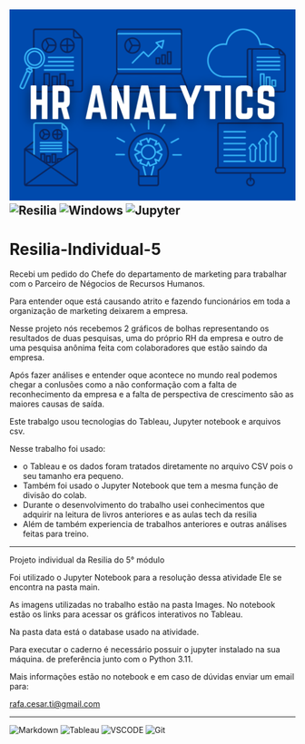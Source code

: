 ![HRA](./images/HRA.png)
![Resilia](https://img.shields.io/badge/Resilia-F7DF1E?style=for-the-badge ) ![Windows](https://img.shields.io/badge/Windows11_3-0078D6?style=for-the-badge&logo=windows&logoColor=white) ![Jupyter](https://img.shields.io/badge/Jupyter-orange?style=for-the-badge&)
---
# Resilia-Individual-5
Recebi um pedido do Chefe do departamento de marketing para trabalhar com o Parceiro de Négocios de Recursos Humanos.

Para entender oque está causando atrito e fazendo funcionários em toda a organização de marketing deixarem a empresa.

Nesse projeto nós recebemos 2 gráficos de bolhas representando os resultados de duas pesquisas, uma do próprio RH da empresa e outro de uma pesquisa anônima feita com colaboradores que estão saindo da empresa. 

Após fazer análises e entender oque acontece no mundo real podemos chegar a conlusões como a não conformação com a falta de reconhecimento da empresa e a falta de perspectiva de crescimento são as maiores causas de saída.

Este trabalgo usou tecnologias do Tableau, Jupyter notebook e  arquivos csv.


Nesse trabalho foi usado:
* o Tableau e os dados foram tratados diretamente no arquivo CSV pois o seu tamanho era pequeno.
* Também foi usado o Jupyter Notebook que tem a mesma função de divisão do colab.
* Durante o desenvolvimento do trabalho usei conhecimentos que adquirir na leitura de livros anteriores e as aulas tech da resilia
* Além de também experiencia de trabalhos anteriores e outras análises feitas para treino.
---

Projeto individual da Resilia do 5° módulo

Foi utilizado o Jupyter Notebook para a resolução dessa atividade
Ele se encontra na pasta main.

As imagens utilizadas no trabalho estão na pasta Images.
No notebook estão os links para acessar os gráficos interativos no Tableau.

Na pasta data está o database usado na atividade.

Para executar o caderno é necessário possuir o jupyter instalado na sua máquina.
de preferência junto com o Python 3.11.

Mais informações estão no notebook e em caso de dúvidas enviar um email para:

rafa.cesar.ti@gmail.com

---


![Markdown](https://img.shields.io/badge/Markdown-000000?style=for-the-badge&logo=markdown&logoColor=white)
![Tableau](https://img.shields.io/badge/Tableau-E97627?style=for-the-badge&logo=Tableau&logoColor=white)
![VSCODE](https://img.shields.io/badge/Visual_Studio_Code-0078D4?style=for-the-badge&logo=visual%20studio%20code&logoColor=white)
![Git](https://img.shields.io/badge/GIT-E44C30?style=for-the-badge&logo=git&logoColor=white)

